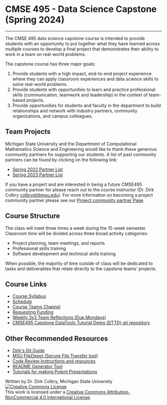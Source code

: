 # CMSE 495 - Data Science Capstone (Spring 2024)

---

The CMSE 495 data science capstone course is intended to provide students with an opportunity to put together what they have learned across multiple courses to develop a final project that demonstrates their ability to work in a team on real-world problems.

The capstone course has three major goals:
1. Provide students with a high impact, end-to-end project experience where they can apply classroom experiences and data science skills to solve real-world problems. 
2. Provide students with opportunities to learn and practice professional skills (communication, teamwork and leadership) in the context of team-based projects.
3. Provide opportunities for students and faculty in the department to build relationships and network with industry partners, community organizations, and campus colleagues. 

## Team Projects
Michigan State University and the Department of Computational Mathematics Science and Engineering would like to thank these generous community partners for supporting our students.  A list of past community partners can be found by clicking on the following link:

- [Spring 2022 Partner List](./Sponsors-2022)
- [Spring 2023 Partner List](./Sponsors-2023)

If you have a project and are interested in being a future CMSE495 community partner for please reach out to the course instructor (Dr. Dirk Colbry <colbrydi@msu.edu>). For more information on becoming a project community partner please see our [Project community partner Page](./Seeking-Community_Partners)

## Course Structure
The class will meet three times a week during the 15-week semester. Classroom time will be divided across three broad activity categories:

- Project planning, team meetings, and reports
- Professional skills training
- Software development and technical skills training

When possible, the majority of time outside of class will be dedicated to tasks and deliverables that relate directly to the capstone teams’ projects.  

## Course Links

- [Course Syllabus](Syllabus)
- [Schedule](Schedule)
- [Course Teams Channel](https://teams.microsoft.com/l/team/19%3aZIr6qxmoN4-aYHTqckkubQlYQU1MifUf9AuLQJSKC5k1%40thread.tacv2/conversations?groupId=0942a9ef-430c-4e60-b188-4d53e2ca22e6&tenantId=22177130-642f-41d9-9211-74237ad5687d)
- [Requesting Funding](Requesting-Funding)
- [Weekly 3x3 Team Reflections (Due Mondays)](Weekly-3x3)
- [CMSE495 Capstone DataTools Tutorial Demo (DTTD) git repository](https://gitlab.msu.edu/CMSE/datatools_tutorial_demo)

## Other Recommended Resources
- [Dirk's Git Guide](https://msu-cmse-courses.github.io/cmse802-f20-student/0000--Jupyter-Getting-Started-Guide.html)
- [MSU FileDepot (Secure File Transfer tool)](https://filedepot.msu.edu/)
- [Code Review Instructions and resources](https://www.pyopensci.org/)
- [README Generator Tool](https://readme.so/editor)
- [Tutorials for making Potent Presentations](https://www.eval.org/Education-Programs/Potent-Presentations)

Written by Dr. Dirk Colbry, Michigan State University
<a rel="license" href="http://creativecommons.org/licenses/by-nc/4.0/"><img alt="Creative Commons License" style="border-width:0" src="https://i.creativecommons.org/l/by-nc/4.0/88x31.png" /></a><br />This work is licensed under a <a rel="license" href="http://creativecommons.org/licenses/by-nc/4.0/">Creative Commons Attribution-NonCommercial 4.0 International License</a>.
